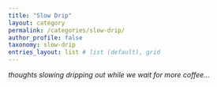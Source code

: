 ```yaml
---
title: "Slow Drip"
layout: category
permalink: /categories/slow-drip/
author_profile: false
taxonomy: slow-drip
entries_layout: list # list (default), grid
---
```

_thoughts slowing dripping out while we wait for more coffee..._

